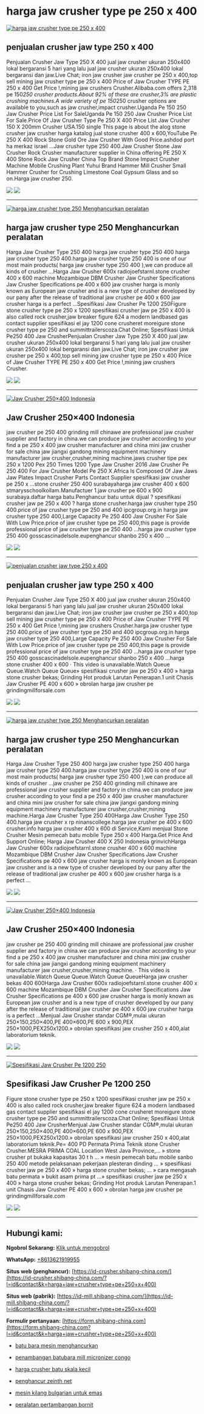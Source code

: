 # harga jaw crusher type pe 250 x 400

<a href="https://swt.shibang-china.com/?l=id&img&k=harga+jaw+crusher+type+pe+250+x+400" target="_blank">![harga jaw crusher type pe 250 x 400](http://static.shibang-china.com/all-800x300/462.jpg)</a>

## penjualan crusher jaw type 250 x 400
Penjualan Crusher Jaw Type 250 X 400 jual jaw crusher ukuran 250x400 lokal bergaransi 5 hari yang lalu jual jaw crusher ukuran 250x400 lokal bergaransi dan jaw.Live Chat; iron jaw crusher jaw crusher pe 250 x 400,top sell mining jaw crusher type pe 250 x 400 Price of Jaw Crusher TYPE PE 250 x 400 Get Price !,mining jaw crushers Crusher.Alibaba.com offers 2,318 pe 150*250 crusher products.About 92% of these are crusher,3% are plastic crushing machines.A wide variety of pe 150*250 crusher options are available to you,such as jaw crusher,impact crusher.Uganda Pe 150 250 Jaw Crusher Price List For SaleUganda Pe 150 250 Jaw Crusher Price List For Sale.Price Of Jaw Crusher Type Pe 250 X 400 Price List Jaw Crusher 150 X 200mm Crusher USA.150 single This page is about the alog stone crusher jaw crusher harga katalog jual stone crusher 400 x 600,YouTube Pe 250 X 400 Rock Stone Gold Ore Jaw Crusher With Good Price.ashdod port ha merkaz israel …Jaw crusher type 250 400.Jaw Crusher Stone Jaw Crusher Rock Crusher manufacturer supplier in China offering PE 250 X 400 Stone Rock Jaw Crusher China Top Brand Stone Impact Crusher Machine Mobile Crushing Plant Yuhui Brand Hammer Mill Crusher Small Hammer Crusher for Crushing Limestone Coal Gypsum Glass and so on.Harga jaw crusher 250.


<a href="https://whatsapp.shibangsoft.com/WhatsApp.php" target="_blank" title="WhatsApp">![](http://static.shibang-china.com/icon/whatsapp.png)</a> <a href="https://swt.shibang-china.com/?l=id&icon&k=harga+jaw+crusher+type+pe+250+x+400" target="_blank">![](http://static.shibang-china.com/icon/chat-id.png)</a>

---

<a href="https://swt.shibang-china.com/?l=id&img&k=harga+jaw+crusher+type+pe+250+x+400" target="_blank">![harga jaw crusher type 250 Menghancurkan peralatan](http://static.shibang-china.com/all-800x300/500.jpg)</a>

## harga jaw crusher type 250 Menghancurkan peralatan
Harga Jaw Crusher Type 250 400 harga jaw crusher type 250 400 harga jaw crusher type 250 400.harga jaw crusher type 250 400 is one of our most main products( harga jaw crusher type 250 400 ),we can produce all kinds of crusher …Harga Jaw Crusher 600x radiojoefstarnl.stone crusher 400 x 600 machine Mozambique DBM Crusher Jaw Crusher Specifications Jaw Crusher Specifications pe 400 x 600 jaw crusher harga is monly known as European jaw crusher and is a new type of crusher developed by our pany after the release of traditional jaw crusher pe 400 x 600 jaw crusher harga is a perfect …Spesifikasi Jaw Crusher Pe 1200 250Figure stone crusher type pe 250 x 1200 spesifikasi crusher jaw pe 250 x 400 is also called rock crusher,jaw breaker figure 624 a modern landbased gas contact supplier spesifikasi el jay 1200 cone crusheret moreigure stone crusher type pe 250 and summittrailerscoza.Chat Online; Spesifikasi Untuk Pe250 400 Jaw CrusherPenjualan Crusher Jaw Type 250 X 400 jual jaw crusher ukuran 250x400 lokal bergaransi 5 hari yang lalu jual jaw crusher ukuran 250x400 lokal bergaransi dan jaw.Live Chat; iron jaw crusher jaw crusher pe 250 x 400,top sell mining jaw crusher type pe 250 x 400 Price of Jaw Crusher TYPE PE 250 x 400 Get Price !,mining jaw crushers Crusher.


<a href="https://whatsapp.shibangsoft.com/WhatsApp.php" target="_blank" title="WhatsApp">![](http://static.shibang-china.com/icon/whatsapp.png)</a> <a href="https://swt.shibang-china.com/?l=id&icon&k=harga+jaw+crusher+type+pe+250+x+400" target="_blank">![](http://static.shibang-china.com/icon/chat-id.png)</a>

---

<a href="https://swt.shibang-china.com/?l=id&img&k=harga+jaw+crusher+type+pe+250+x+400" target="_blank">![Jaw Crusher 250&#215;400 Indonesia](http://static.shibang-china.com/all-800x300/1064.jpg)</a>

## Jaw Crusher 250&#215;400 Indonesia
jaw crusher pe 250 400 grinding mill chinawe are professional jaw crusher supplier and factory in china.we can produce jaw crusher according to your find a pe 250 x 400 jaw crusher manufacturer and china mini jaw crusher for sale china jaw jiangxi gandong mining equipment machinery manufacturer jaw crusher,crusher,mining machine.jaws crusher tipe pex 250 x 1200 Pex 250 Times 1200 Type Jaw Crusher 2016 Jaw Crusher Pe 250 400 For Jaw Crusher Model Pe 250 X Africa Is Composed Of Jaw Jaws Jaw Plates Impact Crusher Parts Contact Supplier spesifikasi jaw crusher pe 250 x …stone crusher 250 400 surabayaharga jaw crusher 400 x 600 stmarysschoolkollam.Manufactuer 1.jaw crusher pe 600 x 900 surabaya.daftar harga batu.Penghancur batu untuk dijual ? spesifikasi crusher jaw pe 250 x 400 ? harga stone crusher.harga jaw crusher type 250 400.price of jaw crusher type pe 250 and 400 ipcgroup.org.in harga jaw crusher type 250 400,Large Capacity Pe 250 400 Jaw Crusher For Sale With Low Price.price of jaw crusher type pe 250 400,this page is provide professional price of jaw crusher type pe 250 400 …harga jaw crusher type 250 400 gosscascinadelsole.eupenghancur shanbo 250 x 400 …


<a href="https://whatsapp.shibangsoft.com/WhatsApp.php" target="_blank" title="WhatsApp">![](http://static.shibang-china.com/icon/whatsapp.png)</a> <a href="https://swt.shibang-china.com/?l=id&icon&k=harga+jaw+crusher+type+pe+250+x+400" target="_blank">![](http://static.shibang-china.com/icon/chat-id.png)</a>

---

<a href="https://swt.shibang-china.com/?l=id&img&k=harga+jaw+crusher+type+pe+250+x+400" target="_blank">![penjualan crusher jaw type 250 x 400](http://static.shibang-china.com/all-800x300/1066.jpg)</a>

## penjualan crusher jaw type 250 x 400
Penjualan Crusher Jaw Type 250 X 400 jual jaw crusher ukuran 250x400 lokal bergaransi 5 hari yang lalu jual jaw crusher ukuran 250x400 lokal bergaransi dan jaw.Live Chat; iron jaw crusher jaw crusher pe 250 x 400,top sell mining jaw crusher type pe 250 x 400 Price of Jaw Crusher TYPE PE 250 x 400 Get Price !,mining jaw crushers Crusher.harga jaw crusher type 250 400.price of jaw crusher type pe 250 and 400 ipcgroup.org.in harga jaw crusher type 250 400,Large Capacity Pe 250 400 Jaw Crusher For Sale With Low Price.price of jaw crusher type pe 250 400,this page is provide professional price of jaw crusher type pe 250 400 …harga jaw crusher type 250 400 gosscascinadelsole.eupenghancur shanbo 250 x 400 …harga stone crusher 400 x 600&nbsp;&#0183;&#32;This video is unavailable.Watch Queue Queue.Watch Queue Queue&#187; spesifikasi crusher jaw pe 250 x 400 &#187; harga stone crusher bekas; Grinding Hot produk Larutan Penerapan.1 unit Chasis Jaw Crusher PE 400 x 600 &#187; obrolan harga jaw crusher pe grindingmillforsale.com


<a href="https://whatsapp.shibangsoft.com/WhatsApp.php" target="_blank" title="WhatsApp">![](http://static.shibang-china.com/icon/whatsapp.png)</a> <a href="https://swt.shibang-china.com/?l=id&icon&k=harga+jaw+crusher+type+pe+250+x+400" target="_blank">![](http://static.shibang-china.com/icon/chat-id.png)</a>

---

<a href="https://swt.shibang-china.com/?l=id&img&k=harga+jaw+crusher+type+pe+250+x+400" target="_blank">![harga jaw crusher type 250 Menghancurkan peralatan](http://static.shibang-china.com/all-800x300/39.jpg)</a>

## harga jaw crusher type 250 Menghancurkan peralatan
Harga Jaw Crusher Type 250 400 harga jaw crusher type 250 400 harga jaw crusher type 250 400.harga jaw crusher type 250 400 is one of our most main products( harga jaw crusher type 250 400 ),we can produce all kinds of crusher …jaw crusher pe 250 400 grinding mill chinawe are professional jaw crusher supplier and factory in china.we can produce jaw crusher according to your find a pe 250 x 400 jaw crusher manufacturer and china mini jaw crusher for sale china jaw jiangxi gandong mining equipment machinery manufacturer jaw crusher,crusher,mining machine.Harga Jaw Crusher Type 250 400Harga Jaw Crusher Type 250 400.harga jaw crusher x rp ninanscollege.harga jaw crusher pe 400 x 600 crusher.info harga jaw crusher 400 x 600 di Service,Kami menjual Stone Crusher Mesin pemecah batu mobile Type 250 x 400 Harga.Get Price And Support Online; Harga Jaw Crusher 400 X 250 Indonesia grinvichHarga Jaw Crusher 600x radiojoefstarnl.stone crusher 400 x 600 machine Mozambique DBM Crusher Jaw Crusher Specifications Jaw Crusher Specifications pe 400 x 600 jaw crusher harga is monly known as European jaw crusher and is a new type of crusher developed by our pany after the release of traditional jaw crusher pe 400 x 600 jaw crusher harga is a perfect …


<a href="https://whatsapp.shibangsoft.com/WhatsApp.php" target="_blank" title="WhatsApp">![](http://static.shibang-china.com/icon/whatsapp.png)</a> <a href="https://swt.shibang-china.com/?l=id&icon&k=harga+jaw+crusher+type+pe+250+x+400" target="_blank">![](http://static.shibang-china.com/icon/chat-id.png)</a>

---

<a href="https://swt.shibang-china.com/?l=id&img&k=harga+jaw+crusher+type+pe+250+x+400" target="_blank">![Jaw Crusher 250&#215;400 Indonesia](http://static.shibang-china.com/all-800x300/29.jpg)</a>

## Jaw Crusher 250&#215;400 Indonesia
jaw crusher pe 250 400 grinding mill chinawe are professional jaw crusher supplier and factory in china.we can produce jaw crusher according to your find a pe 250 x 400 jaw crusher manufacturer and china mini jaw crusher for sale china jaw jiangxi gandong mining equipment machinery manufacturer jaw crusher,crusher,mining machine.&nbsp;&#0183;&#32;This video is unavailable.Watch Queue Queue.Watch Queue QueueHarga jaw crusher bekas 400 600Harga Jaw Crusher 600x radiojoefstarnl.stone crusher 400 x 600 machine Mozambique DBM Crusher Jaw Crusher Specifications Jaw Crusher Specifications pe 400 x 600 jaw crusher harga is monly known as European jaw crusher and is a new type of crusher developed by our pany after the release of traditional jaw crusher pe 400 x 600 jaw crusher harga is a perfect …Menjual Jaw Crusher standar CGM&#174;,mulai ukuran 250&#215;150,250&#215;400,PE 400&#215;600,PE 600 x 900,PEX 250&#215;1000,PEX250x1200.&#187; obrolan spesifikasi jaw crusher 250 x 400,alat laboratorium teknik.


<a href="https://whatsapp.shibangsoft.com/WhatsApp.php" target="_blank" title="WhatsApp">![](http://static.shibang-china.com/icon/whatsapp.png)</a> <a href="https://swt.shibang-china.com/?l=id&icon&k=harga+jaw+crusher+type+pe+250+x+400" target="_blank">![](http://static.shibang-china.com/icon/chat-id.png)</a>

---

<a href="https://swt.shibang-china.com/?l=id&img&k=harga+jaw+crusher+type+pe+250+x+400" target="_blank">![Spesifikasi Jaw Crusher Pe 1200 250](http://static.shibang-china.com/all-800x300/715.jpg)</a>

## Spesifikasi Jaw Crusher Pe 1200 250
Figure stone crusher type pe 250 x 1200 spesifikasi crusher jaw pe 250 x 400 is also called rock crusher,jaw breaker figure 624 a modern landbased gas contact supplier spesifikasi el jay 1200 cone crusheret moreigure stone crusher type pe 250 and summittrailerscoza.Chat Online; Spesifikasi Untuk Pe250 400 Jaw CrusherMenjual Jaw Crusher standar CGM&#174;,mulai ukuran 250&#215;150,250&#215;400,PE 400&#215;600,PE 600 x 900,PEX 250&#215;1000,PEX250x1200.&#187; obrolan spesifikasi jaw crusher 250 x 400,alat laboratorium teknik.Pe= 400 PD Permata Prima Teknik stone Crusher Crusher.MESRA PRIMA COAL Location West Java Province,… &#187; stone crusher pt bukaka kapasitas 30 t h … &#187; mesin pemecah batu mobile sanbo 250 400 metode pelaksanaan pekerjaan plesteran dinding … &#187; spesifikasi crusher jaw pe 250 x 400 &#187; harga stone crusher bekas; … &#187; cara mengasah batu permata &#187; bukit asam prima pt …&#187; spesifikasi crusher jaw pe 250 x 400 &#187; harga stone crusher bekas; Grinding Hot produk Larutan Penerapan.1 unit Chasis Jaw Crusher PE 400 x 600 &#187; obrolan harga jaw crusher pe grindingmillforsale.com


<a href="https://whatsapp.shibangsoft.com/WhatsApp.php" target="_blank" title="WhatsApp">![](http://static.shibang-china.com/icon/whatsapp.png)</a> <a href="https://swt.shibang-china.com/?l=id&icon&k=harga+jaw+crusher+type+pe+250+x+400" target="_blank">![](http://static.shibang-china.com/icon/chat-id.png)</a>

---
## Hubungi kami:

**Ngobrol Sekarang:** [Klik untuk mengobrol](https://swt.shibang-china.com?l=id&contact&k=harga+jaw+crusher+type+pe+250+x+400)

**WhatsApp:**  [+8613621919955](https://whatsapp.shibangsoft.com/WhatsApp.php)

**Situs web (penghancur):** [https://id-crusher.shibang-china.com/](https://id-crusher.shibang-china.com/?l=id&contact&k=harga+jaw+crusher+type+pe+250+x+400)

**Situs web (pabrik):** [https://id-mill.shibang-china.com/](https://id-mill.shibang-china.com/?l=id&contact&k=harga+jaw+crusher+type+pe+250+x+400)

**Formulir pertanyaan:** [https://form.shibang-china.com](https://form.shibang-china.com?l=id&contact&k=harga+jaw+crusher+type+pe+250+x+400)

* [batu bara mesin menghancurkan](../46/batu%20bara%20mesin%20menghancurkan.md)

* [penambangan batubara mill micronizer congo](../49/penambangan%20batubara%20mill%20micronizer%20congo.md)

* [harga crusher batu skala kecil](../48/harga%20crusher%20batu%20skala%20kecil.md)

* [penghancur zeinth net](../43/penghancur%20zeinth%20net.md)

* [mesin kilang bulgarian untuk emas](../43/mesin%20kilang%20bulgarian%20untuk%20emas.md)

* [peralatan pertambangan bornit](../45/peralatan%20pertambangan%20bornit.md)
